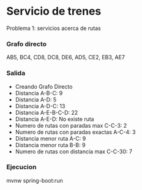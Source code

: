 # Servicio de trenes

Problema 1: servicios acerca de rutas

### Grafo directo

AB5, BC4, CD8, DC8, DE6, AD5, CE2, EB3, AE7

### Salida

- Creando Grafo Directo
- Distancia A-B-C: 9
- Distancia A-D: 5
- Distancia A-D-C: 13
- Distancia A-E-B-C-D: 22
- Distancia A-E-D: No existe ruta
- Numero de rutas con paradas max C-C-3: 2 
- Numero de rutas con paradas exactas A-C-4: 3 
- Distancia menor ruta A-C: 9
- Distancia menor ruta B-B: 9
- Numero de rutas con distancia max C-C-30: 7 

### Ejecucion

mvnw spring-boot:run

